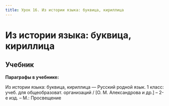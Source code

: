 ```yaml
---
title: Урок 16. Из истории языка: буквица, кириллица
---
```


# Из истории языка: буквица, кириллица

## Учебник

<p><strong>Параграфы в учебнике:</strong></p>
<p>Из истории языка: буквица, кириллица &mdash; <span style="font-weight: 400;">Русский родной язык. 1 класс: учеб. для общеобразоват. организаций / [О. М. Александрова и др.] &ndash; 2-е изд. &ndash; М.: Просвещение</span></p>
<h3>&nbsp;</h3>